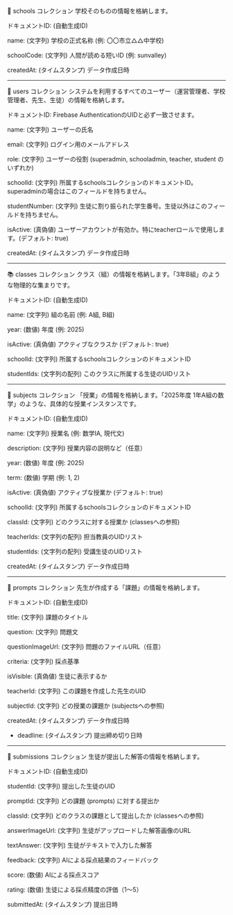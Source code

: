 🏫 schools コレクション
学校そのものの情報を格納します。

ドキュメントID: (自動生成ID)

name: (文字列) 学校の正式名称 (例: 〇〇市立△△中学校)

schoolCode: (文字列) 人間が読める短いID (例: sunvalley)

createdAt: (タイムスタンプ) データ作成日時

---------------------------------

👤 users コレクション
システムを利用するすべてのユーザー（運営管理者、学校管理者、先生、生徒）の情報を格納します。

ドキュメントID: Firebase AuthenticationのUIDと必ず一致させます。

name: (文字列) ユーザーの氏名

email: (文字列) ログイン用のメールアドレス

role: (文字列) ユーザーの役割 (superadmin, schooladmin, teacher, student のいずれか)

schoolId: (文字列) 所属するschoolsコレクションのドキュメントID。superadminの場合はこのフィールドを持ちません。

studentNumber: (文字列) 生徒に割り振られた学生番号。生徒以外はこのフィールドを持ちません。

isActive: (真偽値) ユーザーアカウントが有効か。特にteacherロールで使用します。(デフォルト: true)

createdAt: (タイムスタンプ) データ作成日時

---------------------------------

📚 classes コレクション
クラス（組）の情報を格納します。「3年B組」のような物理的な集まりです。

ドキュメントID: (自動生成ID)

name: (文字列) 組の名前 (例: A組, B組)

year: (数値) 年度 (例: 2025)

isActive: (真偽値) アクティブなクラスか (デフォルト: true)

schoolId: (文字列) 所属するschoolsコレクションのドキュメントID

studentIds: (文字列の配列) このクラスに所属する生徒のUIDリスト

---------------------------------

📖 subjects コレクション
「授業」の情報を格納します。「2025年度 1年A組の数学」のような、具体的な授業インスタンスです。

ドキュメントID: (自動生成ID)

name: (文字列) 授業名 (例: 数学IA, 現代文)

description: (文字列) 授業内容の説明など（任意）

year: (数値) 年度 (例: 2025)

term: (数値) 学期 (例: 1, 2)

isActive: (真偽値) アクティブな授業か (デフォルト: true)

schoolId: (文字列) 所属するschoolsコレクションのドキュメントID

classId: (文字列) どのクラスに対する授業か (classesへの参照)

teacherIds: (文字列の配列) 担当教員のUIDリスト

studentIds: (文字列の配列) 受講生徒のUIDリスト

createdAt: (タイムスタンプ) データ作成日時

---------------------------------

📝 prompts コレクション
先生が作成する「課題」の情報を格納します。

ドキュメントID: (自動生成ID)

title: (文字列) 課題のタイトル

question: (文字列) 問題文

questionImageUrl: (文字列) 問題のファイルURL（任意）

criteria: (文字列) 採点基準

isVisible: (真偽値) 生徒に表示するか

teacherId: (文字列) この課題を作成した先生のUID

subjectId: (文字列) どの授業の課題か (subjectsへの参照)

createdAt: (タイムスタンプ) データ作成日時

+ deadline: (タイムスタンプ) 提出締め切り日時

---------------------------------

📄 submissions コレクション
生徒が提出した解答の情報を格納します。

ドキュメントID: (自動生成ID)

studentId: (文字列) 提出した生徒のUID

promptId: (文字列) どの課題 (prompts) に対する提出か

classId: (文字列) どのクラスの課題として提出したか (classesへの参照)

answerImageUrl: (文字列) 生徒がアップロードした解答画像のURL

textAnswer: (文字列) 生徒がテキストで入力した解答

feedback: (文字列) AIによる採点結果のフィードバック

score: (数値) AIによる採点スコア

rating: (数値) 生徒による採点精度の評価（1〜5）

submittedAt: (タイムスタンプ) 提出日時